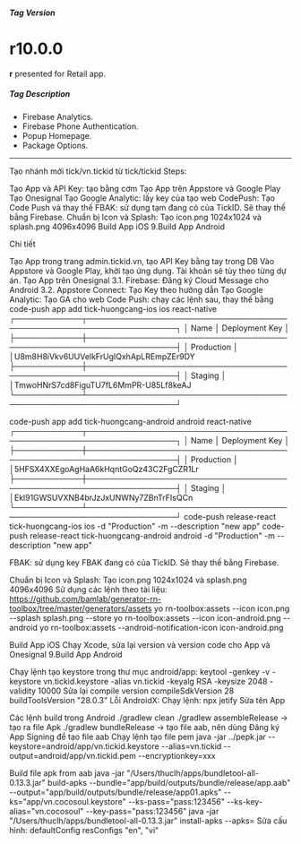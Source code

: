 ##### Tag Version

# r10.0.0

**r** presented for Retail app.

##### Tag Description

- Firebase Analytics.
- Firebase Phone Authentication.
- Popup Homepage.
- Package Options.

---

Tạo nhánh mới tick/vn.tickid từ tick/tickid
Steps:

Tạo App và API Key: tạo bằng cơm
Tạo App trên Appstore và Google Play
Tạo Onesignal
Tạo Google Analytic: lấy key của tạo web
CodePush: Tạo Code Push và thay thế
FBAK: sử dụng tạm đang có của TickID. Sẽ thay thế bằng Firebase.
Chuẩn bị Icon và Splash: Tạo icon.png 1024x1024 và splash.png 4096x4096
Build App iOS
9.Build App Android

Chi tiết

Tạo App trong trang admin.tickid.vn, tạo API Key bằng tay trong DB
Vào Appstore và Google Play, khởi tạo ứng dụng. Tài khoản sẽ tùy theo từng dự án.
Tạo App trên Onesignal
3.1. Firebase: Đăng ký Cloud Message cho Android
3.2. Appstore Connect: Tạo Key theo hướng dẫn
Tạo Google Analytic: Tạo GA cho web
Code Push: chạy các lệnh sau, thay thế bằng
code-push app add tick-huongcang-ios ios react-native
┌────────────┬──────────────────────────────────────────────────────────────────┐
│ Name │ Deployment Key │
├────────────┼──────────────────────────────────────────────────────────────────┤
│ Production │ │U8m8H8iVkv6UUVelkFrUgIQxhApLREmpZEr9DY
├────────────┼──────────────────────────────────────────────────────────────────┤
│ Staging │ │TmwoHNrS7cd8FiguTU7fL6MmPR-U85Lf8keAJ
└────────────┴──────────────────────────────────────────────────────────────────┘

code-push app add tick-huongcang-android android react-native
┌────────────┬──────────────────────────────────────────────────────────────────┐
│ Name │ Deployment Key │
├────────────┼──────────────────────────────────────────────────────────────────┤
│ Production │ │5HFSX4XXEgoAgHaA6kHqntGoQz43C2FgCZR1Lr
├────────────┼──────────────────────────────────────────────────────────────────┤
│ Staging │ │Ekl91GWSUVXNB4brJzJxUNWNy7ZBnTrFIsQCn
└────────────┴──────────────────────────────────────────────────────────────────┘
code-push release-react tick-huongcang-ios ios -d "Production" -m --description "new app"
code-push release-react tick-huongcang-android android -d "Production" -m --description "new app"

FBAK: sử dụng key FBAK đang có của TickID. Sẽ thay thế bằng Firebase.

Chuẩn bị Icon và Splash: Tạo icon.png 1024x1024 và splash.png 4096x4096
Sử dụng các lệnh theo tài liệu: https://github.com/bamlab/generator-rn-toolbox/tree/master/generators/assets
yo rn-toolbox:assets --icon icon.png --splash splash.png --store
yo rn-toolbox:assets --icon icon-android.png --android
yo rn-toolbox:assets --android-notification-icon icon-android.png

Build App iOS
Chạy Xcode, sửa lại version và version code cho App và Onesignal
9.Build App Android

Chạy lệnh tạo keystore trong thư mục android/app:
keytool -genkey -v -keystore vn.tickid.keystore -alias vn.tickid -keyalg RSA -keysize 2048 -validity 10000
Sửa lại compile version
compileSdkVersion 28
buildToolsVersion "28.0.3"
Lỗi AndroidX: Chạy lệnh:
npx jetify
Sửa tên App

Các lệnh build trong Android
./gradlew clean
./gradlew assembleRelease -> tạo ra file Apk
./gradlew bundleRelease -> tạo file aab, nên dùng
Đăng ký App Signing để tạo file aab
Chạy lệnh tạo file pem
java -jar ../pepk.jar --keystore=android/app/vn.tickid.keystore --alias=vn.tickid --output=android/app/vn.tickid.pem --encryptionkey=xxx

Build file apk from aab
java -jar "/Users/thuclh/apps/bundletool-all-0.13.3.jar" build-apks --bundle="app/build/outputs/bundle/release/app.aab" --output="app/build/outputs/bundle/release/app01.apks" --ks="app/vn.cocosoul.keystore" --ks-pass="pass:123456" --ks-key-alias="vn.cocosoul" --key-pass="pass:123456"
java -jar "/Users/thuclh/apps/bundletool-all-0.13.3.jar" install-apks --apks=
Sửa cấu hình:
defaultConfig
resConfigs "en", "vi"
